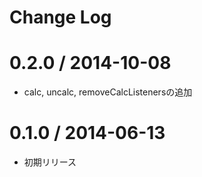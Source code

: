 # Change Log

 0.2.0 / 2014-10-08
===================

 * calc, uncalc, removeCalcListenersの追加


 0.1.0 / 2014-06-13
===================

 * 初期リリース
